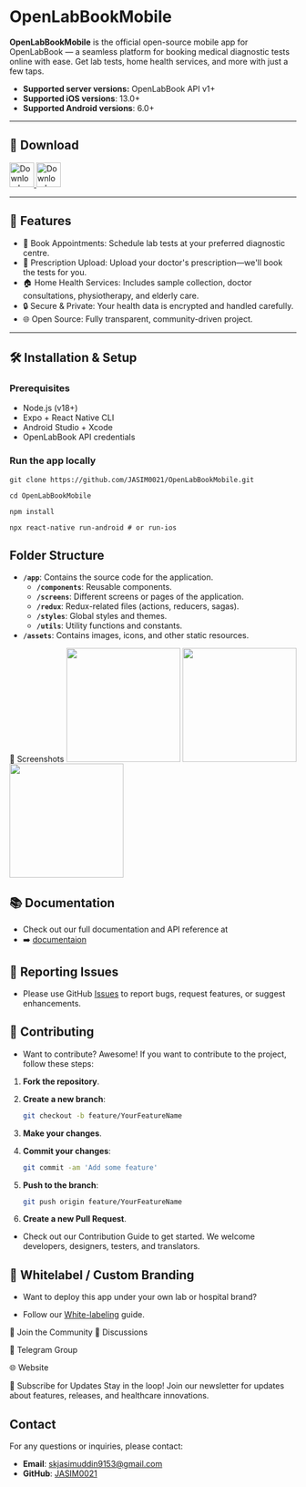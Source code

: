 # OpenLabBookMobile

**OpenLabBookMobile** is the official open-source mobile app for OpenLabBook — a seamless platform for booking medical diagnostic tests online with ease. Get lab tests, home health services, and more with just a few taps.

- **Supported server versions:** OpenLabBook API v1+
- **Supported iOS versions**: 13.0+
- **Supported Android versions**: 6.0+

---

## 📲 Download

<a href="https://play.google.com/store/apps/details?id=com.openlabbook.mobile">
  <img alt="Download on Google Play" src="https://play.google.com/intl/en_us/badges/images/badge_new.png" height=43>
</a>
<a href="https://apps.apple.com/app/id0000000000">
  <img alt="Download on App Store" src="https://user-images.githubusercontent.com/7317008/43209852-4ca39622-904b-11e8-8ce1-cdc3aee76ae9.png" height=43>
</a>

---

## 🚀 Features

- 📅 Book Appointments: Schedule lab tests at your preferred diagnostic centre.
- 💊 Prescription Upload: Upload your doctor's prescription—we'll book the tests for you.
- 🏠 Home Health Services: Includes sample collection, doctor consultations, physiotherapy, and elderly care.
- 🔒 Secure & Private: Your health data is encrypted and handled carefully.
- 🌐 Open Source: Fully transparent, community-driven project.

---

## 🛠 Installation & Setup

### Prerequisites

- Node.js (v18+)
- Expo + React Native CLI
- Android Studio + Xcode
- OpenLabBook API credentials

### Run the app locally

```curl
git clone https://github.com/JASIM0021/OpenLabBookMobile.git
```

```curl
cd OpenLabBookMobile
```

```curl
npm install
```

```curl
npx react-native run-android # or run-ios
```

## Folder Structure

- **`/app`**: Contains the source code for the application.
  - **`/components`**: Reusable components.
  - **`/screens`**: Different screens or pages of the application.
  - **`/redux`**: Redux-related files (actions, reducers, sagas).
  - **`/styles`**: Global styles and themes.
  - **`/utils`**: Utility functions and constants.
- **`/assets`**: Contains images, icons, and other static resources.

📸 Screenshots
<img src="assets/screens/home.png" width="200" />
<img src="assets/screens/booking.png" width="200" />
<img src="assets/screens/upload.png" width="200" />

## 📚 Documentation

- Check out our full documentation and API reference at
- ➡️ [documentaion](https://github.com/JASIM0021/OpenLabBookMobile/doc)

## 🐛 Reporting Issues

- Please use GitHub [Issues](<[url](https://github.com/JASIM0021/OpenLabBookMobile/issues)>) to report bugs, request features, or suggest enhancements.

## 🤝 Contributing

- Want to contribute? Awesome!
  If you want to contribute to the project, follow these steps:

1. **Fork the repository**.
2. **Create a new branch**:

   ```bash
   git checkout -b feature/YourFeatureName
   ```

3. **Make your changes**.
4. **Commit your changes**:

   ```bash
   git commit -am 'Add some feature'
   ```

5. **Push to the branch**:

   ```bash
   git push origin feature/YourFeatureName
   ```

6. **Create a new Pull Request**.

- Check out our Contribution Guide to get started. We welcome developers, designers, testers, and translators.

## 🧪 Whitelabel / Custom Branding

- Want to deploy this app under your own lab or hospital brand?

- Follow our [White-labeling](https://github.com/JASIM0021/OpenLabBookMobile/white-label.md) guide.

💬 Join the Community
📣 Discussions

💬 Telegram Group

🌐 Website

📰 Subscribe for Updates
Stay in the loop! Join our newsletter for updates about features, releases, and healthcare innovations.

## Contact

For any questions or inquiries, please contact:

- **Email**: skjasimuddin9153@gmail.com
- **GitHub**: [JASIM0021](https://github.com/jasim0021)
